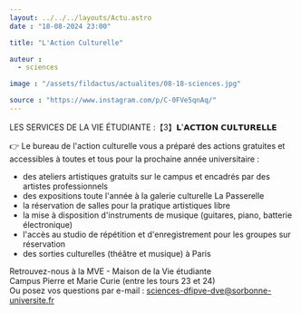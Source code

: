 ```yaml
---
layout: ../../../layouts/Actu.astro
date : "18-08-2024 23:00"

title: "L'Action Culturelle"

auteur :
  - sciences

image : "/assets/fildactus/actualites/08-18-sciences.jpg"

source : "https://www.instagram.com/p/C-0FVe5qnAq/"
---
```


LES SERVICES DE LA VIE ÉTUDIANTE :【3】𝗟'𝗔𝗖𝗧𝗜𝗢𝗡 𝗖𝗨𝗟𝗧𝗨𝗥𝗘𝗟𝗟𝗘


👉 Le bureau de l'action culturelle vous a préparé des actions gratuites et accessibles à toutes et tous pour la prochaine année universitaire :  
- des ateliers artistiques gratuits sur le campus et encadrés par des artistes professionnels  
- des expositions toute l'année à la galerie culturelle La Passerelle  
- la réservation de salles pour la pratique artistiques libre  
- la mise à disposition d'instruments de musique (guitares, piano, batterie électronique)  
- l'accès au studio de répétition et d'enregistrement pour les groupes sur réservation  
- des sorties culturelles (théâtre et musique) à Paris

Retrouvez-nous à la MVE - Maison de la Vie étudiante  
Campus Pierre et Marie Curie (entre les tours 23 et 24)  
Ou posez vos questions par e-mail : sciences-dfipve-dve@sorbonne-universite.fr